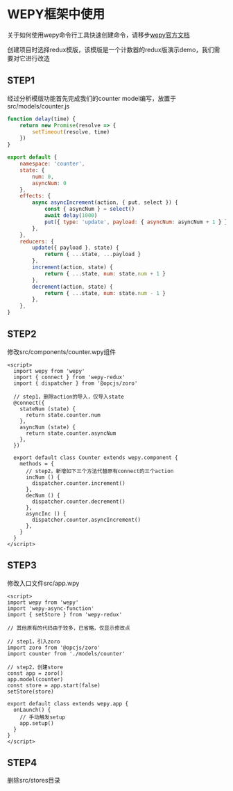 # WEPY框架中使用

关于如何使用wepy命令行工具快速创建命令，请移步[wepy官方文档](https://tencent.github.io/wepy/document.html#/./doc.cli)

创建项目时选择redux模版，该模版是一个计数器的redux版演示demo，我们需要对它进行改造

## STEP1

经过分析模版功能首先完成我们的counter model编写，放置于src/models/counter.js

```js
function delay(time) {
    return new Promise(resolve => {
        setTimeout(resolve, time)
    })
}

export default {
    namespace: 'counter',
    state: {
        num: 0,
  		asyncNum: 0
    },
    effects: {
        async asyncIncrement(action, { put, select }) {
            const { asyncNum } = select()
            await delay(1000)
            put({ type: 'update', payload: { asyncNum: asyncNum + 1 } })
        },
    },
    reducers: {
        update({ payload }, state) {
            return { ...state, ...payload }
        },
        increment(action, state) {
            return { ...state, num: state.num + 1 }
        },
        decrement(action, state) {
            return { ...state, num: state.num - 1 }
        },
    },
}
```

## STEP2

修改src/components/counter.wpy组件

```vue
<script>
  import wepy from 'wepy'
  import { connect } from 'wepy-redux'
  import { dispatcher } from '@opcjs/zoro'

  // step1，删除action的导入，仅导入state
  @connect({
    stateNum (state) {
      return state.counter.num
    },
    asyncNum (state) {
      return state.counter.asyncNum
    },
  })

  export default class Counter extends wepy.component {
    methods = {
      // step2，新增如下三个方法代替原有connect的三个action
      incNum () {
      	dispatcher.counter.increment()
      },
      decNum () {
       	dispatcher.counter.decrement()  
      },
      asyncInc () {
        dispatcher.counter.asyncIncrement()
      },
    }
  }
</script>

```

## STEP3

修改入口文件src/app.wpy

```vue
<script>
import wepy from 'wepy'
import 'wepy-async-function'
import { setStore } from 'wepy-redux'

// 其他原有的代码由于较多，已省略，仅显示修改点
    
// step1，引入zoro
import zoro from '@opcjs/zoro'
import counter from './models/counter'

// step2，创建store
const app = zoro()
app.model(counter)
const store = app.start(false)
setStore(store)

export default class extends wepy.app {
  onLaunch() {
    // 手动触发setup
    app.setup()
  }
}
</script>

```

## STEP4

 删除src/stores目录